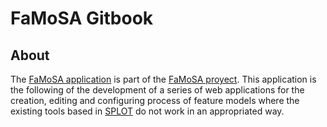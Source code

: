 # FaMoSA Gitbook

## About

The [FaMoSA application](https://dalthviz.github.io/showcase) is part of the [FaMoSA proyect](https://github.com/FaMoSA). This application is the following of the development of a series of web applications for the creation, editing and configuring process of feature models where the existing tools based in [SPLOT](http://www.splot-research.org/) do not work in an appropriated way.